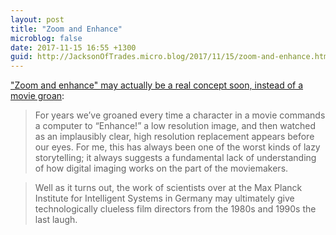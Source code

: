 ```yaml
---
layout: post
title: "Zoom and Enhance"
microblog: false
date: 2017-11-15 16:55 +1300
guid: http://JacksonOfTrades.micro.blog/2017/11/15/zoom-and-enhance.html
---
```

["Zoom and enhance" may actually be a real concept soon, instead of a movie groan](https://www.subtraction.com/2017/11/14/dumb-movies-may-turn-out-to-be-right-about-photo-enhancement/):

> For years we’ve groaned every time a character in a movie commands a computer to “Enhance!” a low resolution image, and then watched as an implausibly clear, high resolution replacement appears before our eyes. For me, this has always been one of the worst kinds of lazy storytelling; it always suggests a fundamental lack of understanding of how digital imaging works on the part of the moviemakers.

> Well as it turns out, the work of scientists over at the Max Planck Institute for Intelligent Systems in Germany may ultimately give technologically clueless film directors from the 1980s and 1990s the last laugh.


